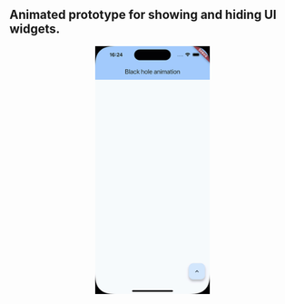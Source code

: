 ## Animated prototype for showing and hiding UI widgets. 


<p align="center">
  <img src="./assets/black_hole_animation.gif" alt="til" style="width:40%;">
</p>
